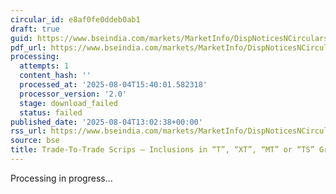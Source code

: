 ```yaml
---
circular_id: e8af0fe0ddeb0ab1
draft: true
guid: https://www.bseindia.com/markets/MarketInfo/DispNoticesNCirculars.aspx?Noticeid={915AEC4C-1013-4E7A-B838-1DD0910F70C2}&noticeno=20250804-41&dt=08/04/2025&icount=41&totcount=55&flag=0
pdf_url: https://www.bseindia.com/markets/MarketInfo/DispNoticesNCirculars.aspx?Noticeid={915AEC4C-1013-4E7A-B838-1DD0910F70C2}&noticeno=20250804-41&dt=08/04/2025&icount=41&totcount=55&flag=0
processing:
  attempts: 1
  content_hash: ''
  processed_at: '2025-08-04T15:40:01.582318'
  processor_version: '2.0'
  stage: download_failed
  status: failed
published_date: '2025-08-04T13:02:38+00:00'
rss_url: https://www.bseindia.com/markets/MarketInfo/DispNoticesNCirculars.aspx?Noticeid={915AEC4C-1013-4E7A-B838-1DD0910F70C2}&noticeno=20250804-41&dt=08/04/2025&icount=41&totcount=55&flag=0
source: bse
title: Trade-To-Trade Scrips – Inclusions in “T”, “XT”, “MT” or “TS” Group
---
```


Processing in progress...